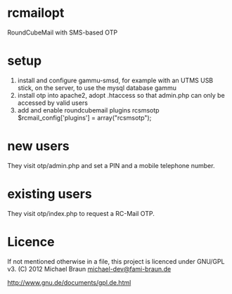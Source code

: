 rcmailopt
=========

RoundCubeMail with SMS-based OTP

setup
=====

  1. install and configure gammu-smsd, for example with an UTMS USB stick,
     on the server, to use the mysql database gammu
  2. install otp into apache2, adopt .htaccess so that admin.php
     can only be accessed by valid users
  3. add and enable roundcubemail plugins rcsmsotp
     $rcmail_config['plugins'] = array("rcsmsotp");

new users
=========

They visit otp/admin.php and set a PIN and a mobile telephone number.

existing users
==============

They visit otp/index.php to request a RC-Mail OTP.

Licence
=======

If not mentioned otherwise in a file, this project
is licenced under GNU/GPL v3.
 (C) 2012 Michael Braun <michael-dev@fami-braun.de>

http://www.gnu.de/documents/gpl.de.html


